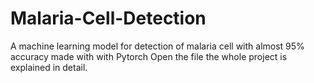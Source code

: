 # Malaria-Cell-Detection
A machine learning model for detection of malaria cell with almost 95% accuracy made with with Pytorch
Open the file the whole project is explained in detail.
